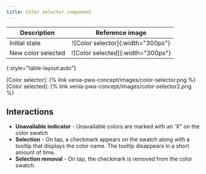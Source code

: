 ```yaml
---
title: Color selector component
---
```


| Description        | Reference image                   |
| ------------------ | :-------------------------------: |
| Initial state      | ![Color selector]{:width="300px"} |
| New color selected | ![Color selected]{:width="300px"} |
{:style="table-layout:auto"}

[Color selector]: {% link venia-pwa-concept/images/color-selector.png %}
[Color selected]: {% link venia-pwa-concept/images/color-selector2.png %}

## Interactions

* **Unavailable indicator** - Unavailable colors are marked with an 'X" on the color swatch
* **Selection** - On tap, a checkmark appears on the swatch along with a tooltip that displays the color name.
  The tooltip disappears in a short amount of time.
* **Selection removal** - On tap, the checkmark is removed from the color swatch.
